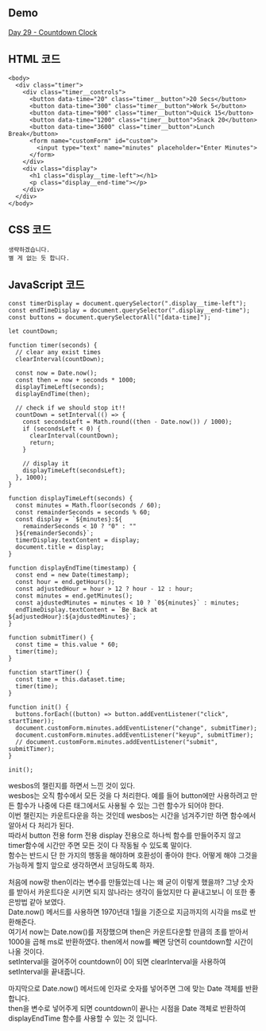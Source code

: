 ## Demo

<a href="https://shigatsuel.github.io/javascript30-challenge/Day-29(Countdown-Clock)/index.html" target="_blank">Day 29 - Countdown Clock</a>

## HTML 코드

```
<body>
  <div class="timer">
    <div class="timer__controls">
      <button data-time="20" class="timer__button">20 Secs</button>
      <button data-time="300" class="timer__button">Work 5</button>
      <button data-time="900" class="timer__button">Quick 15</button>
      <button data-time="1200" class="timer__button">Snack 20</button>
      <button data-time="3600" class="timer__button">Lunch Break</button>
      <form name="customForm" id="custom">
        <input type="text" name="minutes" placeholder="Enter Minutes">
      </form>
    </div>
    <div class="display">
      <h1 class="display__time-left"></h1>
      <p class="display__end-time"></p>
    </div>
  </div>
</body>
```

## CSS 코드

```
생략하겠습니다.
별 게 없는 듯 합니다.
```

## JavaScript 코드

```
const timerDisplay = document.querySelector(".display__time-left");
const endTimeDisplay = document.querySelector(".display__end-time");
const buttons = document.querySelectorAll("[data-time]");

let countDown;

function timer(seconds) {
  // clear any exist times
  clearInterval(countDown);

  const now = Date.now();
  const then = now + seconds * 1000;
  displayTimeLeft(seconds);
  displayEndTime(then);

  // check if we should stop it!!
  countDown = setInterval(() => {
    const secondsLeft = Math.round((then - Date.now()) / 1000);
    if (secondsLeft < 0) {
      clearInterval(countDown);
      return;
    }

    // display it
    displayTimeLeft(secondsLeft);
  }, 1000);
}

function displayTimeLeft(seconds) {
  const minutes = Math.floor(seconds / 60);
  const remainderSeconds = seconds % 60;
  const display = `${minutes}:${
    remainderSeconds < 10 ? "0" : ""
  }${remainderSeconds}`;
  timerDisplay.textContent = display;
  document.title = display;
}

function displayEndTime(timestamp) {
  const end = new Date(timestamp);
  const hour = end.getHours();
  const adjustedHour = hour > 12 ? hour - 12 : hour;
  const minutes = end.getMinutes();
  const ajdustedMinutes = minutes < 10 ? `0${minutes}` : minutes;
  endTimeDisplay.textContent = `Be Back at ${adjustedHour}:${ajdustedMinutes}`;
}

function submitTimer() {
  const time = this.value * 60;
  timer(time);
}

function startTimer() {
  const time = this.dataset.time;
  timer(time);
}

function init() {
  buttons.forEach((button) => button.addEventListener("click", startTimer));
  document.customForm.minutes.addEventListener("change", submitTimer);
  document.customForm.minutes.addEventListener("keyup", submitTimer);
  // document.customForm.minutes.addEventListener("submit", submitTimer);
}

init();
```

wesbos의 챌린지를 하면서 느낀 것이 있다.<br>
wesbos는 오직 함수에서 모든 것을 다 처리한다. 예를 들어 button에만 사용하려고 만든 함수가 나중에 다른 태그에서도 사용될 수 있는 그런 함수가 되어야 한다.<br>
이번 챌린지는 카운트다운을 하는 것인데 wesbos는 시간을 넘겨주기만 하면 함수에서 알아서 다 처리가 된다.<br>
따라서 button 전용 form 전용 display 전용으로 하나씩 함수를 만들어주지 않고 timer함수에 시간만 주면 모든 것이 다 작동될 수 있도록 말이다.<br>
함수는 반드시 단 한 가지의 행동을 해야하며 호환성이 좋아야 한다. 어떻게 해야 그것을 가능하게 할지 앞으로 생각하면서 코딩하도록 하자.<br>

처음에 now랑 then이라는 변수를 만들었는데 나는 왜 굳이 이렇게 했을까? 그냥 숫자를 받아서 카운트다운 시키면 되지 않나라는 생각이 들었지만 다 끝내고보니 이 또한 좋은방법 같아 보였다.<br>
Date.now() 메서드를 사용하면 1970년대 1월을 기준으로 지금까지의 시각을 ms로 반환해준다.<br>
여기서 now는 Date.now()를 저장했으며 then은 카운트다운할 만큼의 초를 받아서 1000을 곱해 ms로 반환하였다. then에서 now를 빼면 당연히 countdown할 시간이 나올 것이다.<br>
setInterval을 걸어주어 countdown이 0이 되면 clearInterval을 사용하여 setInterval을 끝내줍니다.<br>

마지막으로 Date.now() 메서드에 인자로 숫자를 넣어주면 그에 맞는 Date 객체를 반환합니다.<br>
then을 변수로 넣어주게 되면 countdown이 끝나는 시점을 Date 객체로 반환하여 displayEndTime 함수를 사용할 수 있는 것 입니다.<br>
